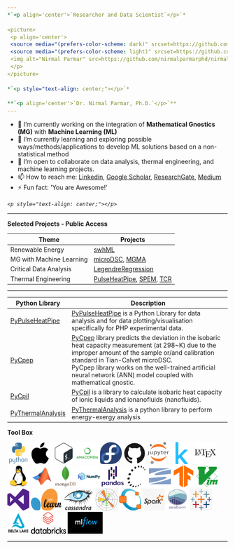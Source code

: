 ```yaml
---
*`<p align='center'>`Researcher and Data Scientist`</p>`*

<picture>
 <p align='center'> 
 <source media="(prefers-color-scheme: dark)" srcset=https://github.com/nirmalparmarphd/nirmalparmarphd/blob/main/nirmal.png>
 <source media="(prefers-color-scheme: light)" srcset=https://github.com/nirmalparmarphd/nirmalparmarphd/blob/main/nirmal.png>
 <img alt="Nirmal Parmar" src=https://github.com/nirmalparmarphd/nirmalparmarphd/blob/main/nirmal.png>
 </p>
</picture>

*`<p style="text-align: center;"></p>`*

**`<p align='center'>`Dr. Nirmal Parmar, Ph.D.`</p>`**
---
```

- 🔭 I’m currently working on the integration of **Mathematical Gnostics (MG)** with **Machine Learning (ML)**
- 🌱 I’m currently learning and exploring possible ways/methods/applications to develop ML solutions based on a non-statistical method
- 👯 I’m open to collaborate on data analysis, thermal engineering, and machine learning projects.
- 📫 How to reach me: [Linkedin](https://www.linkedin.com/in/nirmal-parmar-3a440037/), [Google Scholar](https://scholar.google.co.in/citations?user=cF90K6cAAAAJ&hl=en), [ResearchGate](https://www.researchgate.net/profile/Nirmal-Parmar), [Medium](https://medium.com/@nirmalparmarphd)
- ⚡ Fun fact: 'You are Awesome!'

*`<p style="text-align: center;"></p>`*

---

**Selected Projects - Public Access**

| Theme                    | Projects                                                                                                                                                                         |
| ------------------------ | -------------------------------------------------------------------------------------------------------------------------------------------------------------------------------- |
| Renewable Energy         | [swhML](https://github.com/nirmalparmarphd/swh_ML)                                                                                                                                  |
| MG with Machine Learning | [microDSC](https://github.com/nirmalparmarphd/microDSC_error_prediction_ANN), [MGMA](https://github.com/nirmalparmarphd/mgma_automation)                                               |
| Critical Data Analysis   | [LegendreRegression](https://github.com/nirmalparmarphd/LLE_LegendreRegression)                                                                                                     |
| Thermal Engineering      | [PulseHeatPipe](https://github.com/nirmalparmarphd/PulseHeatPipe), [SPEM](https://github.com/nirmalparmarphd/SPEM_prediction), [TCR](https://github.com/nirmalparmarphd/TCR_DeepLearning) |

---

| Python Library                                                         | Description                                                                                                                                                                                                                                                                                                                                       |
| ---------------------------------------------------------------------- | ------------------------------------------------------------------------------------------------------------------------------------------------------------------------------------------------------------------------------------------------------------------------------------------------------------------------------------------------- |
| [PyPulseHeatPipe](https://pypi.org/project/PyPulseHeatPipe/)              | [PyPulseHeatPipe](https://pypi.org/project/PyPulseHeatPipe/) is a Python Library for data analysis and for data plotting/visualisation specifically for PHP experimental data.                                                                                                                                                                       |
| [PyCpep]()                                                                | [PyCpep](https://pypi.org/project/pycpep/) library predicts the deviation in the isobaric heat capacity measurement (at 298~K) due to the improper amount of the sample or/and calibration standard in Tian-Calvet microDSC. <br />PyCpep library works on the well-trained artificial neural network (ANN) model coupled with mathematical gnostic. |
| [PyCpil](https://pypi.org/project/pycpil/)                                | [PyCpil](https://pypi.org/project/pycpil/) is a library to calculate isobaric heat capacity of ionic liquids and ionanofluids (nanofluids).                                                                                                                                                                                                         |
| [PyThermalAnalysis](https://github.com/nirmalparmarphd/PyThermalAnalysis) | [PyThermalAnalysis](https://github.com/nirmalparmarphd/PyThermalAnalysis) is a python library to perform energy-exergy analysis                                                                                                                                                                                                                     |

**Tool Box**

<img src=https://github.com/devicons/devicon/blob/master/icons/python/python-original-wordmark.svg alt="Python" width="50" height="50"/><img src=https://github.com/devicons/devicon/blob/master/icons/apple/apple-original.svg alt="MacOS" width="50" height="50"/>
<img src=https://github.com/devicons/devicon/blob/master/icons/bash/bash-original.svg alt="bash" width="50" height="50"/>
<img src=https://github.com/devicons/devicon/blob/master/icons/anaconda/anaconda-original-wordmark.svg alt="Anaconda" width="50" height="50"/>
<img src=https://github.com/devicons/devicon/blob/master/icons/fedora/fedora-original.svg alt="Fedora" width="50" height="50"/>
<img src=https://github.com/devicons/devicon/blob/master/icons/github/github-original.svg alt="GitHub" width="50" height="50"/>
<img src=https://github.com/devicons/devicon/blob/master/icons/jupyter/jupyter-original-wordmark.svg alt="Jupyter" width="50" height="50"/>
<img src=https://github.com/devicons/devicon/blob/master/icons/kaggle/kaggle-original.svg alt="Kaggle" width="50" height="50"/>
<img src=https://github.com/devicons/devicon/blob/master/icons/latex/latex-original.svg alt="Latex" width="50" height="50"/>
<img src=https://github.com/devicons/devicon/blob/master/icons/linux/linux-original.svg alt="Linux" width="50" height="50"/>
<img src=https://github.com/devicons/devicon/blob/master/icons/matlab/matlab-original.svg alt="Matlab" width="50" height="50"/>
<img src=https://github.com/devicons/devicon/blob/master/icons/mongodb/mongodb-original-wordmark.svg alt="MongoDB" width="50" height="50"/>
<img src=https://github.com/devicons/devicon/blob/master/icons/numpy/numpy-original-wordmark.svg alt="NumPy" width="50" height="50"/>
<img src=https://github.com/devicons/devicon/blob/master/icons/pandas/pandas-original-wordmark.svg alt="Pandas" width="50" height="50"/>
<img src=https://github.com/devicons/devicon/blob/master/icons/ssh/ssh-original.svg alt="ssh" width="50" height="50"/>
<img src=https://github.com/devicons/devicon/blob/master/icons/subversion/subversion-original.svg alt="svn" width="50" height="50"/>
<img src=https://github.com/devicons/devicon/blob/master/icons/tensorflow/tensorflow-original.svg alt="TensorFlow" width="50" height="50"/>
<img src=https://github.com/devicons/devicon/blob/master/icons/vim/vim-plain.svg alt="Vim" width="50" height="50"/>
<img src=https://github.com/devicons/devicon/blob/master/icons/visualstudio/visualstudio-plain.svg alt="VScode" width="50" height="50"/>
<img src=https://github.com/nirmalparmarphd/nirmalparmarphd/blob/main/logo/sklearn.png alt="Scikit-learn" width="70" height="50"/>
<img src=https://github.com/nirmalparmarphd/nirmalparmarphd/blob/main/logo/cassandra.png alt="Casandra" width="70" height="50"/>
<img src=https://github.com/nirmalparmarphd/nirmalparmarphd/blob/main/logo/matplotlib.png alt="Matplotlib" width="50" height="50"/>
<img src=https://github.com/nirmalparmarphd/nirmalparmarphd/blob/main/logo/octave.png alt="Octave" width="50" height="50"/>
<img src=https://github.com/nirmalparmarphd/nirmalparmarphd/blob/main/logo/pyspark.png alt="PySpark" width="50" height="50"/>
<img src=https://github.com/nirmalparmarphd/nirmalparmarphd/blob/main/logo/seaborn.svg alt="seaborn" width="50" height="50"/>
<img src=https://github.com/nirmalparmarphd/nirmalparmarphd/blob/main/logo/tab.png alt="tableau" width="50" height="50"/>
<img src=https://github.com/nirmalparmarphd/nirmalparmarphd/blob/main/logo/DL.png alt="Deltalake" width="50" height="50"/>
<img src=https://github.com/nirmalparmarphd/nirmalparmarphd/blob/main/logo/databricks-logo.png alt="databricks" width="80" height="50"/>
<img src=https://github.com/nirmalparmarphd/nirmalparmarphd/blob/main/logo/MLflow-logo.png alt="MLflow" width="80" height="50"/>

---

<!--
**nirmalparmarphd/nirmalparmarphd** is a ✨ _special_ ✨ repository because its `README.md` (this file) appears on your GitHub profile.

Here are some ideas to get you started:

- 🔭 I’m currently working on ...
- 🌱 I’m currently learning ...
- 👯 I’m looking to collaborate on ...
- 🤔 I’m looking for help with ...
- 💬 Ask me about ...
- 📫 How to reach me: ...
- 😄 Pronouns: ...
- ⚡ Fun fact: ...
-->
